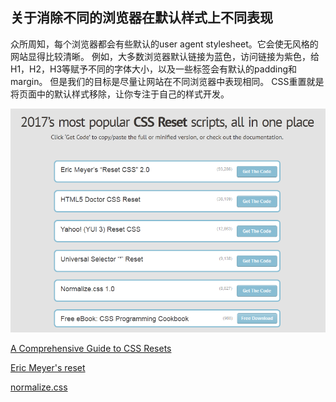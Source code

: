 ## 关于消除不同的浏览器在默认样式上不同表现

众所周知，每个浏览器都会有些默认的user agent stylesheet。它会使无风格的网站显得比较清晰。 
例如，大多数浏览器默认链接为蓝色，访问链接为紫色，给H1，H2，H3等赋予不同的字体大小，以及一些标签会有默认的padding和margin。
但是我们的目标是尽量让网站在不同浏览器中表现相同。
CSS重置就是将页面中的默认样式移除，让你专注于自己的样式开发。

<img src="https://raw.githubusercontent.com/Denisazy/code-note/master/css%20reset/css-reset.png" />

[A Comprehensive Guide to CSS Resets](https://www.webpagefx.com/blog/web-design/a-comprehensive-guide-to-css-resets/)

[Eric Meyer's reset](http://meyerweb.com/eric/tools/css/reset/)

[normalize.css](https://github.com/necolas/normalize.css)










